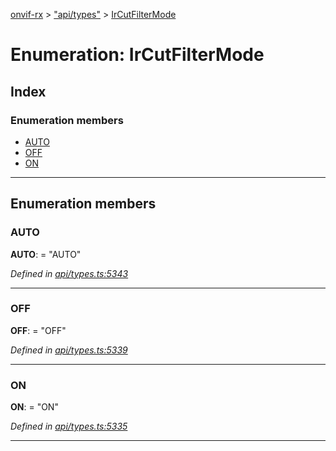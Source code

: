 [onvif-rx](../README.md) > ["api/types"](../modules/_api_types_.md) > [IrCutFilterMode](../enums/_api_types_.ircutfiltermode.md)

# Enumeration: IrCutFilterMode

## Index

### Enumeration members

* [AUTO](_api_types_.ircutfiltermode.md#auto)
* [OFF](_api_types_.ircutfiltermode.md#off)
* [ON](_api_types_.ircutfiltermode.md#on)

---

## Enumeration members

<a id="auto"></a>

###  AUTO

**AUTO**:  = "AUTO"

*Defined in [api/types.ts:5343](https://github.com/patrickmichalina/onvif-rx/blob/f117e44/src/api/types.ts#L5343)*

___
<a id="off"></a>

###  OFF

**OFF**:  = "OFF"

*Defined in [api/types.ts:5339](https://github.com/patrickmichalina/onvif-rx/blob/f117e44/src/api/types.ts#L5339)*

___
<a id="on"></a>

###  ON

**ON**:  = "ON"

*Defined in [api/types.ts:5335](https://github.com/patrickmichalina/onvif-rx/blob/f117e44/src/api/types.ts#L5335)*

___

